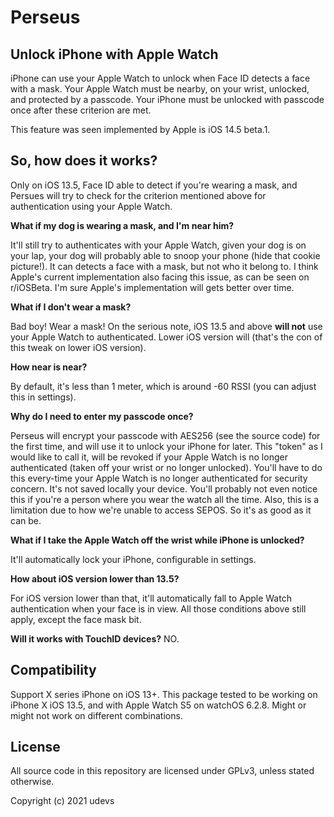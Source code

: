 # Perseus


## Unlock iPhone with Apple Watch

iPhone can use your Apple Watch to unlock when Face ID detects a face with a mask. Your Apple Watch must be nearby, on your wrist, unlocked, and protected by a passcode. Your iPhone must be unlocked with passcode once after these criterion are met.<br/>

This feature was seen implemented by Apple is iOS 14.5 beta.1.


## So, how does it works?

Only on iOS 13.5, Face ID able to detect if you're wearing a mask, and Persues will try to check for the criterion mentioned above for authentication using your Apple Watch. 

**What if my dog is wearing a mask, and I'm near him?**

It'll still try to authenticates with your Apple Watch, given your dog is on your lap, your dog will probably able to snoop your phone (hide that cookie picture!). It can detects a face with a mask, but not who it belong to. I think Apple's current implementation also facing this issue, as can be seen on r/iOSBeta. I'm sure Apple's implementation will gets better over time.

**What if I don't wear a mask?**

Bad boy! Wear a mask! On the serious note, iOS 13.5 and above **will not** use your Apple Watch to authenticated. Lower iOS version will (that's the con of this tweak on lower iOS version).

**How near is near?**

By default, it's less than 1 meter, which is around -60 RSSI (you can adjust this in settings).

**Why do I need to enter my passcode once?**

Perseus will encrypt your passcode with AES256 (see the source code) for the first time, and will use it to unlock your iPhone for later. This "token" as I would like to call it, will be revoked if your Apple Watch is no longer authenticated (taken off your wrist or no longer unlocked). You'll have to do this every-time your Apple Watch is no longer authenticated for security concern. It's not saved locally your device. You'll probably not even notice this if you're a person where you wear the watch all the time. Also, this is a limitation due to how we're unable to access SEPOS. So it's as good as it can be.

**What if I take the Apple Watch off the wrist while iPhone is unlocked?**

It'll automatically lock your iPhone, configurable in settings.

**How about iOS version lower than 13.5?**

For iOS version lower than that, it'll automatically fall to Apple Watch authentication when your face is in view. All those conditions above still apply, except the face mask bit.

**Will it works with TouchID devices?**
NO.
## Compatibility
Support X series iPhone on iOS 13+. This package tested to be working on iPhone X iOS 13.5, and with Apple Watch S5 on watchOS 6.2.8. Might or might not work on different combinations.

## License
All source code in this repository are licensed under GPLv3, unless stated otherwise.

Copyright (c) 2021 udevs